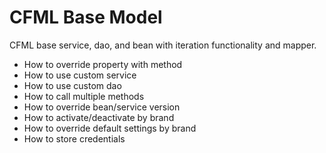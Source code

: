 # CFML Base Model
CFML base service, dao, and bean with iteration functionality and mapper.

* How to override property with method
* How to use custom service
* How to use custom dao
* How to call multiple methods
* How to override bean/service version
* How to activate/deactivate by brand
* How to override default settings by brand
* How to store credentials
